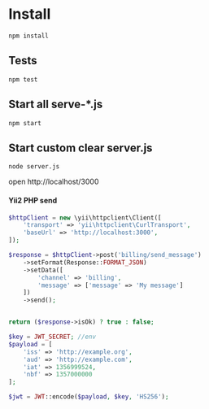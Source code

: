 # Install
``npm install``


## Tests
``npm test``

## Start all serve-*.js
``npm start``


## Start custom clear server.js
``node server.js``

open http://localhost/3000





#### Yii2 PHP send
```php
$httpClient = new \yii\httpclient\Client([
    'transport' => 'yii\httpclient\CurlTransport',
    'baseUrl' => 'http://localhost:3000',
]);

$response = $httpClient->post('billing/send_message')
    ->setFormat(Response::FORMAT_JSON)
    ->setData([
        'channel' => 'billing',
        'message' => ['message' => 'My message']
    ])
    ->send();


return ($response->isOk) ? true : false;

```


```php
$key = JWT_SECRET; //env
$payload = [
    'iss' => 'http://example.org',
    'aud' => 'http://example.com',
    'iat' => 1356999524,
    'nbf' => 1357000000
];

$jwt = JWT::encode($payload, $key, 'HS256');
```